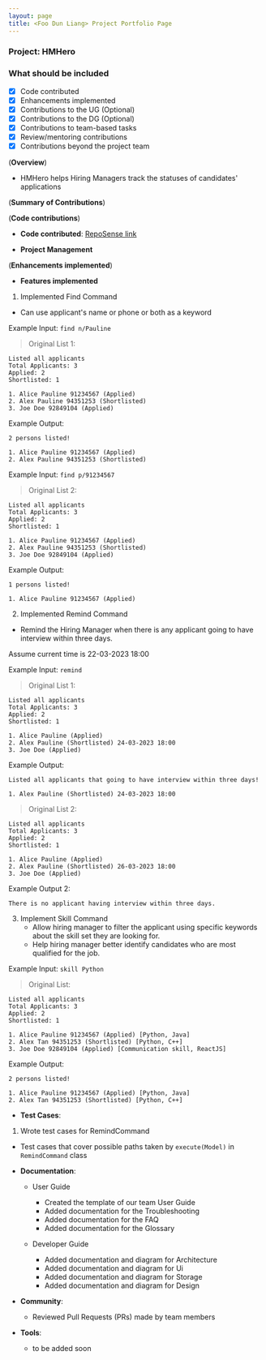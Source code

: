 ```yaml
---
layout: page
title: <Foo Dun Liang> Project Portfolio Page
---
```


### Project: HMHero

### What should be included

- [x] Code contributed
- [x] Enhancements implemented
- [x] Contributions to the UG (Optional)
- [x] Contributions to the DG (Optional)
- [x] Contributions to team-based tasks
- [x] Review/mentoring contributions
- [x] Contributions beyond the project team

(**Overview**)

- HMHero helps Hiring Managers track the statuses of candidates' applications

(**Summary of Contributions**)

(**Code contributions**)

- **Code contributed**: [RepoSense link](https://nus-cs2103-ay2223s2.github.io/tp-dashboard/?search=dunliang0513&breakdown=true)

- **Project Management**

(**Enhancements implemented**)

- **Features implemented**

1. Implemented Find Command
  - Can use applicant's name or phone or both as a keyword

Example Input: `find n/Pauline`

> Original List 1:

```
Listed all applicants
Total Applicants: 3
Applied: 2
Shortlisted: 1

1. Alice Pauline 91234567 (Applied)
2. Alex Pauline 94351253 (Shortlisted)
3. Joe Doe 92849104 (Applied)
```

Example Output:

```
2 persons listed!

1. Alice Pauline 91234567 (Applied)
2. Alex Pauline 94351253 (Shortlisted)
```

Example Input: `find p/91234567`

> Original List 2:

```
Listed all applicants
Total Applicants: 3
Applied: 2
Shortlisted: 1

1. Alice Pauline 91234567 (Applied)
2. Alex Pauline 94351253 (Shortlisted)
3. Joe Doe 92849104 (Applied)
```

Example Output:

```
1 persons listed!

1. Alice Pauline 91234567 (Applied)
```

2. Implemented Remind Command
  - Remind the Hiring Manager when there is any applicant going to have interview within three days.

Assume current time is 22-03-2023 18:00

Example Input: `remind`

> Original List 1:

```
Listed all applicants
Total Applicants: 3
Applied: 2
Shortlisted: 1

1. Alice Pauline (Applied)
2. Alex Pauline (Shortlisted) 24-03-2023 18:00
3. Joe Doe (Applied)
```

Example Output:

```
Listed all applicants that going to have interview within three days!

1. Alex Pauline (Shortlisted) 24-03-2023 18:00
```

> Original List 2:

```
Listed all applicants
Total Applicants: 3
Applied: 2
Shortlisted: 1

1. Alice Pauline (Applied)
2. Alex Pauline (Shortlisted) 26-03-2023 18:00
3. Joe Doe (Applied)
```

Example Output 2:

```
There is no applicant having interview within three days.
```

3. Implement Skill Command
   - Allow hiring manager to filter the applicant using specific keywords about the skill set they are looking for.
   - Help hiring manager better identify candidates who are most qualified for the job.
     
Example Input: `skill Python`

> Original List:

```
Listed all applicants
Total Applicants: 3
Applied: 2
Shortlisted: 1

1. Alice Pauline 91234567 (Applied) [Python, Java]
2. Alex Tan 94351253 (Shortlisted) [Python, C++]
3. Joe Doe 92849104 (Applied) [Communication skill, ReactJS]
```

Example Output:

```
2 persons listed!

1. Alice Pauline 91234567 (Applied) [Python, Java]
2. Alex Tan 94351253 (Shortlisted) [Python, C++]
```


- **Test Cases**:

1. Wrote test cases for RemindCommand
  - Test cases that cover possible paths taken by `execute(Model)` in `RemindCommand` class

- **Documentation**:

  - User Guide

    - Created the template of our team User Guide
    - Added documentation for the Troubleshooting
    - Added documentation for the FAQ
    - Added documentation for the Glossary

  - Developer Guide
    - Added documentation and diagram for Architecture
    - Added documentation and diagram for Ui
    - Added documentation and diagram for Storage
    - Added documentation and diagram for Design

- **Community**:

  - Reviewed Pull Requests (PRs) made by team members

- **Tools**:

  - to be added soon
